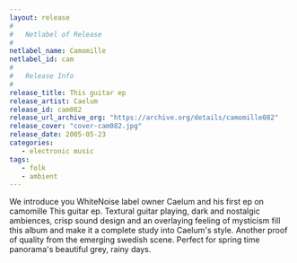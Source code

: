 ```yaml
---
layout: release
#
#   Netlabel of Release
#
netlabel_name: Camomille
netlabel_id: cam
#
#   Release Info
#
release_title: This guitar ep
release_artist: Caelum
release_id: cam082
release_url_archive_org: "https://archive.org/details/camomille082"
release_cover: "cover-cam082.jpg"
release_date: 2005-05-23
categories:
   - electronic music
tags:
   - folk
   - ambient
---
```

We introduce you WhiteNoise label owner Caelum and his first ep on camomille This guitar ep. Textural guitar playing, dark and nostalgic ambiences, crisp sound design and an overlaying feeling of mysticism fill this album and make it a complete study into Caelum's style. Another proof of quality from the emerging swedish scene. Perfect for spring time panorama's beautiful grey, rainy days.
